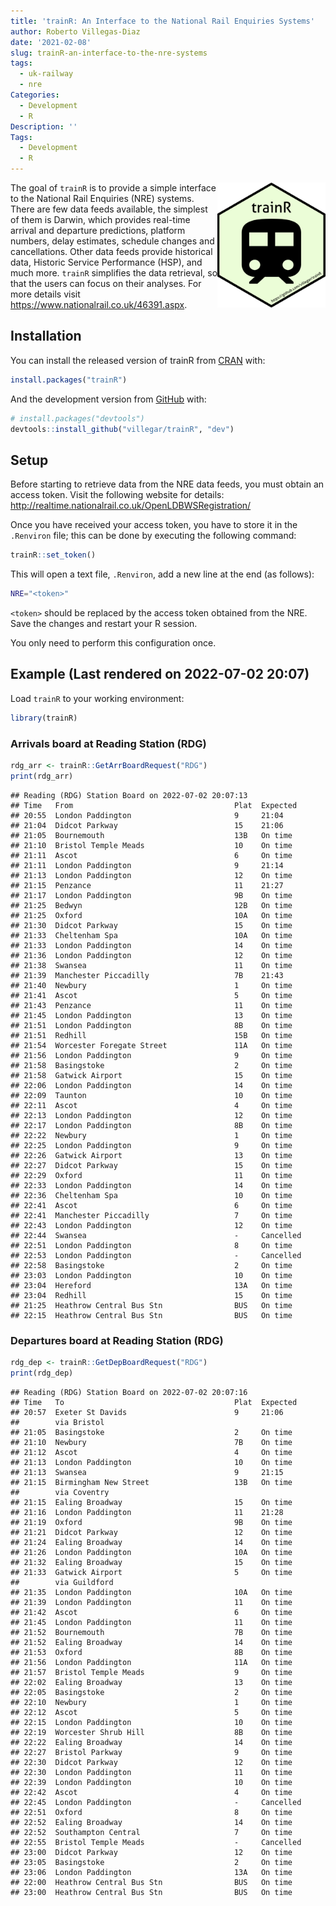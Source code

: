 ```yaml
---
title: 'trainR: An Interface to the National Rail Enquiries Systems'
author: Roberto Villegas-Diaz
date: '2021-02-08'
slug: trainR-an-interface-to-the-nre-systems
tags:
  - uk-railway
  - nre
Categories:
  - Development
  - R
Description: ''
Tags:
  - Development
  - R
---
```


<img src="https://raw.githubusercontent.com/villegar/trainR/main/inst/images/logo.png" alt="logo" align="right" height=200px/>

The goal of `trainR` is to provide a simple interface to the 
National Rail Enquiries (NRE) systems. There are few data feeds 
available, the simplest of them is Darwin, which provides real-time 
arrival and departure predictions, platform numbers, delay estimates, 
schedule changes and cancellations. Other data feeds provide historical 
data, Historic Service Performance (HSP), and much more. `trainR` 
simplifies the data retrieval, so that the users can focus on their 
analyses. For more details visit 
https://www.nationalrail.co.uk/46391.aspx.

## Installation

You can install the released version of trainR from [CRAN](https://CRAN.R-project.org) with:

``` r
install.packages("trainR")
```

And the development version from [GitHub](https://github.com/) with:

``` r
# install.packages("devtools")
devtools::install_github("villegar/trainR", "dev")
```

## Setup
Before starting to retrieve data from the NRE data feeds, you must obtain an access token. 
Visit the following website for details: http://realtime.nationalrail.co.uk/OpenLDBWSRegistration/

Once you have received your access token, you have to store it in the `.Renviron` file; this can be 
done by executing the following command:


```r
trainR::set_token()
```

This will open a text file, `.Renviron`, add a new line at the end (as follows):

```bash
NRE="<token>"
```

`<token>` should be replaced by the access token obtained from the NRE. Save the changes and restart 
your R session.

You only need to perform this configuration once.

## Example (Last rendered on 2022-07-02 20:07)

Load `trainR` to your working environment:

```r
library(trainR)
```

### Arrivals board at Reading Station (RDG)


```r
rdg_arr <- trainR::GetArrBoardRequest("RDG")
print(rdg_arr)
```

```
## Reading (RDG) Station Board on 2022-07-02 20:07:13
## Time   From                                    Plat  Expected
## 20:55  London Paddington                       9     21:04
## 21:04  Didcot Parkway                          15    21:06
## 21:05  Bournemouth                             13B   On time
## 21:10  Bristol Temple Meads                    10    On time
## 21:11  Ascot                                   6     On time
## 21:11  London Paddington                       9     21:14
## 21:13  London Paddington                       12    On time
## 21:15  Penzance                                11    21:27
## 21:17  London Paddington                       9B    On time
## 21:25  Bedwyn                                  12B   On time
## 21:25  Oxford                                  10A   On time
## 21:30  Didcot Parkway                          15    On time
## 21:33  Cheltenham Spa                          10A   On time
## 21:33  London Paddington                       14    On time
## 21:36  London Paddington                       12    On time
## 21:38  Swansea                                 11    On time
## 21:39  Manchester Piccadilly                   7B    21:43
## 21:40  Newbury                                 1     On time
## 21:41  Ascot                                   5     On time
## 21:43  Penzance                                11    On time
## 21:45  London Paddington                       13    On time
## 21:51  London Paddington                       8B    On time
## 21:51  Redhill                                 15B   On time
## 21:54  Worcester Foregate Street               11A   On time
## 21:56  London Paddington                       9     On time
## 21:58  Basingstoke                             2     On time
## 21:58  Gatwick Airport                         15    On time
## 22:06  London Paddington                       14    On time
## 22:09  Taunton                                 10    On time
## 22:11  Ascot                                   4     On time
## 22:13  London Paddington                       12    On time
## 22:17  London Paddington                       8B    On time
## 22:22  Newbury                                 1     On time
## 22:25  London Paddington                       9     On time
## 22:26  Gatwick Airport                         13    On time
## 22:27  Didcot Parkway                          15    On time
## 22:29  Oxford                                  11    On time
## 22:33  London Paddington                       14    On time
## 22:36  Cheltenham Spa                          10    On time
## 22:41  Ascot                                   6     On time
## 22:41  Manchester Piccadilly                   7     On time
## 22:43  London Paddington                       12    On time
## 22:44  Swansea                                 -     Cancelled
## 22:51  London Paddington                       8     On time
## 22:53  London Paddington                       -     Cancelled
## 22:58  Basingstoke                             2     On time
## 23:03  London Paddington                       10    On time
## 23:04  Hereford                                13A   On time
## 23:04  Redhill                                 15    On time
## 21:25  Heathrow Central Bus Stn                BUS   On time
## 22:15  Heathrow Central Bus Stn                BUS   On time
```

### Departures board at Reading Station (RDG)


```r
rdg_dep <- trainR::GetDepBoardRequest("RDG")
print(rdg_dep)
```

```
## Reading (RDG) Station Board on 2022-07-02 20:07:16
## Time   To                                      Plat  Expected
## 20:57  Exeter St Davids                        9     21:06
##        via Bristol                             
## 21:05  Basingstoke                             2     On time
## 21:10  Newbury                                 7B    On time
## 21:12  Ascot                                   4     On time
## 21:13  London Paddington                       10    On time
## 21:13  Swansea                                 9     21:15
## 21:15  Birmingham New Street                   13B   On time
##        via Coventry                            
## 21:15  Ealing Broadway                         15    On time
## 21:16  London Paddington                       11    21:28
## 21:19  Oxford                                  9B    On time
## 21:21  Didcot Parkway                          12    On time
## 21:24  Ealing Broadway                         14    On time
## 21:26  London Paddington                       10A   On time
## 21:32  Ealing Broadway                         15    On time
## 21:33  Gatwick Airport                         5     On time
##        via Guildford                           
## 21:35  London Paddington                       10A   On time
## 21:39  London Paddington                       11    On time
## 21:42  Ascot                                   6     On time
## 21:45  London Paddington                       11    On time
## 21:52  Bournemouth                             7B    On time
## 21:52  Ealing Broadway                         14    On time
## 21:53  Oxford                                  8B    On time
## 21:56  London Paddington                       11A   On time
## 21:57  Bristol Temple Meads                    9     On time
## 22:02  Ealing Broadway                         13    On time
## 22:05  Basingstoke                             2     On time
## 22:10  Newbury                                 1     On time
## 22:12  Ascot                                   5     On time
## 22:15  London Paddington                       10    On time
## 22:19  Worcester Shrub Hill                    8B    On time
## 22:22  Ealing Broadway                         14    On time
## 22:27  Bristol Parkway                         9     On time
## 22:30  Didcot Parkway                          12    On time
## 22:30  London Paddington                       11    On time
## 22:39  London Paddington                       10    On time
## 22:42  Ascot                                   4     On time
## 22:45  London Paddington                       -     Cancelled
## 22:51  Oxford                                  8     On time
## 22:52  Ealing Broadway                         14    On time
## 22:52  Southampton Central                     7     On time
## 22:55  Bristol Temple Meads                    -     Cancelled
## 23:00  Didcot Parkway                          12    On time
## 23:05  Basingstoke                             2     On time
## 23:06  London Paddington                       13A   On time
## 22:00  Heathrow Central Bus Stn                BUS   On time
## 23:00  Heathrow Central Bus Stn                BUS   On time
```
